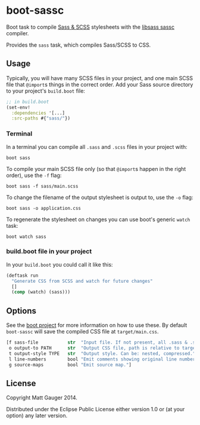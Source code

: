 # boot-sassc

Boot task to compile [Sass & SCSS](http://sass-lang.com/) stylesheets with the [libsass sassc](http://libsass.org/#sassc) compiler.

Provides the `sass` task, which compiles Sass/SCSS to CSS.

## Usage

Typically, you will have many SCSS files in your project, and one main SCSS file that `@import`s things in the correct order. Add your Sass source directory to your project's `build.boot` file:

```clojure
;; in build.boot
(set-env!
  :dependencies '[...]
  :src-paths #{"sass/"})
```

### Terminal

In a terminal you can compile all `.sass` and `.scss` files in your project with:

```
boot sass
```

To compile your main SCSS file only (so that `@import`s happen in the right order), use the `-f` flag:

```
boot sass -f sass/main.scss
```

To change the filename of the output stylesheet is output to, use the `-o` flag:

```
boot sass -o application.css
```

To regenerate the stylesheet on changes you can use boot's generic `watch` task:

```
boot watch sass
```

### build.boot file in your project

In your `build.boot` you could call it like this:

```clojure
(deftask run
  "Generate CSS from SCSS and watch for future changes"
  []
  (comp (watch) (sass)))
```

## Options

See the [boot project](https://github.com/boot-clj/boot) for more information
on how to use these. By default `boot-sassc` will save the compiled CSS file at
`target/main.css`.

```clojure
[f sass-file           str  "Input file. If not present, all .sass & .scss files will be compiled."
 o output-to PATH      str  "Output CSS file, path is relative to target/"
 t output-style TYPE   str  "Output style. Can be: nested, compressed."
 l line-numbers        bool "Emit comments showing original line numbers."
 g source-maps         bool "Emit source map."]
```

## License

Copyright Matt Gauger 2014.

Distributed under the Eclipse Public License either version 1.0 or (at your option) any later version.
